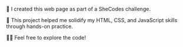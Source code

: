 🩷 I created this web page as part of a SheCodes challenge. 

🐣 This project helped me solidify my HTML, CSS, and JavaScript skills through hands-on practice. 

👩‍💻 Feel free to explore the code!
